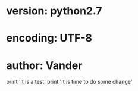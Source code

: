 # version: python2.7
# encoding: UTF-8
# author: Vander

print 'It is a test'
print 'It is time to do some change'
